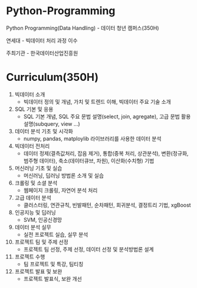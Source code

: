 # Python-Programming
Python Programming(Data Handling) - 데이터 청년 캠퍼스(350H)

연세대 - 빅데이터 처리 과정 이수

주최기관 - 한국데이터산업진흥원

# Curriculum(350H)
1. 	빅데이터 소개
    - 빅데이터 정의 및 개념, 가치 및 트렌드 이해, 빅데이터 주요 기술 소개
2. SQL 기본 및 응용
    - SQL 기본 개념, SQL 주요 문법 설명(select, join, agregate), 고급 문법 활용 설명(subquery, view …)
3. 데이터 분석 기초 및 시각화
    - numpy, pandas, matploylib 라이브러리를 사용한 데이터 분석	
4. 빅데이터 전처리
    - 데이터 정제(결측값처리, 잡음 제거), 통합(중복 처리, 상관분석), 변환(정규화, 범주형 데이터), 축소(데이터큐브, 차원), 이산화(수치형) 기법	
5. 머신러닝 기초 및 실습
    - 머신러닝, 딥러닝 방법론 소개 및 실습	
6. 크롤링 및 소셜 분석
    - 웹페이지 크롤링, 자연어 분석 처리	
7. 고급 데이터 분석
    - 클러스터링, 연관규칙, 빈발패턴, 순차패턴, 회귀분석, 결정트리 기법, xgBoost	
8. 인공지능 및 딥러닝
    - SVM, 인공신경망	
9. 데이터 분석 실무
    - 실전 프로젝트 실습, 실무 분석	
10. 프로젝트 팀 및 주제 선정
    - 프로젝트 팀 선정, 주제 선정, 데이터 선정 및 분석방법론 설계	
11. 프로젝트 수행
    - 팀 프로젝트 및 특강, 팀티칭	
12. 프로젝트 발표 및 보완
    - 프로젝트 발표식, 보완 개선	
